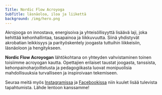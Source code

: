 ```yaml
---
Title: Nordic Flow Acroyoga
SubTitle: läsnäoloa, iloa ja liikettä
background: /img/hero.png
---
```

Akrojooga on innostava, energisoiva ja yhteisöllisyyttä lisäävä laji, joka kehittää kehonhallintaa, 
tasapainoa ja liikkuvuutta. Siinä yhdistyvät akrobatian leikkisyys ja parityöskentely joogasta 
tuttuihin liikkeisiin, läsnäoloon ja hengitykseen. 

**Nordic Flow Acroyogan** lähtökohtana on yhteyden vahvistaminen toinen toisiimme acroyogan kautta. 
Opettajien erilaiset taustat joogasta, tanssista, kehonpainoharjoittelusta ja pedagogiikasta 
luovat monipuolisia mahdollisuuksia turvalliseen ja inspiroivaan tekemiseen.

Seuraa meitä myös [Instagramissa](https://www.instagram.com/nordicflowacroyoga/) ja 
[Facebookissa](https://www.facebook.com/nordicflowacroyoga/) niin kuulet lisää tulevista tapahtumista. 
Lähde lentoon kanssamme!